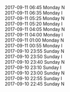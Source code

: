 2017-09-11 06:45 Monday  N  
2017-09-11 06:35 Monday  I  
2017-09-11 05:25 Monday  N  
2017-09-11 05:20 Monday  I  
2017-09-11 04:05 Monday  N  
2017-09-11 04:00 Monday  I  
2017-09-11 01:00 Monday  N  
2017-09-11 00:55 Monday  I  
2017-09-10 23:55 Sunday  N  
2017-09-10 23:50 Sunday  I  
2017-09-10 23:40 Sunday  N  
2017-09-10 23:10 Sunday  I  
2017-09-10 23:00 Sunday  N  
2017-09-10 22:55 Sunday  I  
2017-09-10 22:45 Sunday  N  
